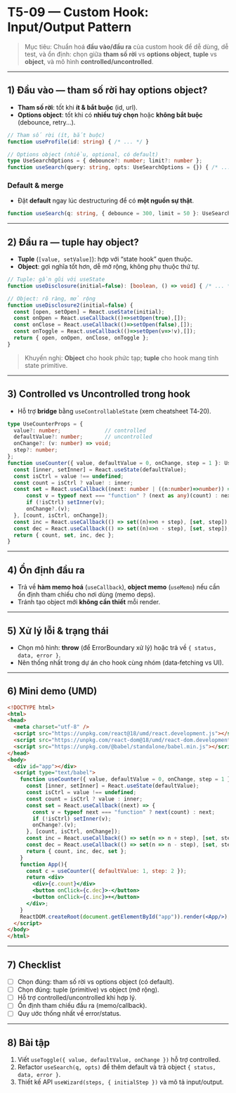 # T5-09 — Custom Hook: Input/Output Pattern

> Mục tiêu: Chuẩn hoá **đầu vào/đầu ra** của custom hook để dễ dùng, dễ test, và ổn định: chọn giữa **tham số rời** vs **options object**, **tuple** vs **object**, và mô hình **controlled/uncontrolled**.

---

## 1) Đầu vào — tham số rời hay options object?
- **Tham số rời**: tốt khi **ít & bắt buộc** (id, url).
- **Options object**: tốt khi có **nhiều tuỳ chọn** hoặc **không bắt buộc** (debounce, retry...).

```ts
// Tham số rời (ít, bắt buộc)
function useProfile(id: string) { /* ... */ }

// Options object (nhiều, optional, có default)
type UseSearchOptions = { debounce?: number; limit?: number };
function useSearch(query: string, opts: UseSearchOptions = {}) { /* ... */ }
```

### Default & merge
- Đặt **default** ngay lúc destructuring để có **một nguồn sự thật**.
```ts
function useSearch(q: string, { debounce = 300, limit = 50 }: UseSearchOptions = {}) { /* ... */ }
```

---

## 2) Đầu ra — tuple hay object?
- **Tuple** (`[value, setValue]`): hợp với “state hook” quen thuộc.
- **Object**: gợi nghĩa tốt hơn, dễ mở rộng, không phụ thuộc thứ tự.

```ts
// Tuple: gần gũi với useState
function useDisclosure(initial=false): [boolean, () => void] { /* ... */ }

// Object: rõ ràng, mở rộng
function useDisclosure2(initial=false) {
  const [open, setOpen] = React.useState(initial);
  const onOpen = React.useCallback(()=>setOpen(true),[]);
  const onClose = React.useCallback(()=>setOpen(false),[]);
  const onToggle = React.useCallback(()=>setOpen(v=>!v),[]);
  return { open, onOpen, onClose, onToggle };
}
```

> Khuyến nghị: **Object** cho hook phức tạp; **tuple** cho hook mang tính state primitive.

---

## 3) Controlled vs Uncontrolled trong hook
- Hỗ trợ **bridge** bằng `useControllableState` (xem cheatsheet T4‑20).
```ts
type UseCounterProps = {
  value?: number;              // controlled
  defaultValue?: number;       // uncontrolled
  onChange?: (v: number) => void;
  step?: number;
};
function useCounter({ value, defaultValue = 0, onChange, step = 1 }: UseCounterProps = {}) {
  const [inner, setInner] = React.useState(defaultValue);
  const isCtrl = value !== undefined;
  const count = isCtrl ? value! : inner;
  const set = React.useCallback((next: number | ((n:number)=>number)) => {
      const v = typeof next === "function" ? (next as any)(count) : next;
      if (!isCtrl) setInner(v);
      onChange?.(v);
  }, [count, isCtrl, onChange]);
  const inc = React.useCallback(() => set((n)=>n + step), [set, step]);
  const dec = React.useCallback(() => set((n)=>n - step), [set, step]);
  return { count, set, inc, dec };
}
```

---

## 4) Ổn định đầu ra
- Trả về **hàm memo hoá** (`useCallback`), **object memo** (`useMemo`) nếu cần ổn định tham chiếu cho nơi dùng (memo deps).
- Tránh tạo object mới **không cần thiết** mỗi render.

---

## 5) Xử lý lỗi & trạng thái
- Chọn mô hình: **throw** (để ErrorBoundary xử lý) hoặc trả về `{ status, data, error }`.
- Nên thống nhất trong dự án cho hook cùng nhóm (data‑fetching vs UI).

---

## 6) Mini demo (UMD)
```html
<!DOCTYPE html>
<html>
<head>
  <meta charset="utf-8" />
  <script src="https://unpkg.com/react@18/umd/react.development.js"></script>
  <script src="https://unpkg.com/react-dom@18/umd/react-dom.development.js"></script>
  <script src="https://unpkg.com/@babel/standalone/babel.min.js"></script>
</head>
<body>
  <div id="app"></div>
  <script type="text/babel">
    function useCounter({ value, defaultValue = 0, onChange, step = 1 } = {}) {
      const [inner, setInner] = React.useState(defaultValue);
      const isCtrl = value !== undefined;
      const count = isCtrl ? value : inner;
      const set = React.useCallback((next) => {
        const v = typeof next === "function" ? next(count) : next;
        if (!isCtrl) setInner(v);
        onChange?.(v);
      }, [count, isCtrl, onChange]);
      const inc = React.useCallback(() => set(n => n + step), [set, step]);
      const dec = React.useCallback(() => set(n => n - step), [set, step]);
      return { count, inc, dec, set };
    }
    function App(){
      const c = useCounter({ defaultValue: 1, step: 2 });
      return <div>
        <div>{c.count}</div>
        <button onClick={c.dec}>-</button>
        <button onClick={c.inc}>+</button>
      </div>;
    }
    ReactDOM.createRoot(document.getElementById("app")).render(<App/>);
  </script>
</body>
</html>
```

---

## 7) Checklist
- [ ] Chọn đúng: tham số rời vs options object (có default).
- [ ] Chọn đúng: tuple (primitive) vs object (mở rộng).
- [ ] Hỗ trợ controlled/uncontrolled khi hợp lý.
- [ ] Ổn định tham chiếu đầu ra (memo/callback).
- [ ] Quy ước thống nhất về error/status.

---

## 8) Bài tập
1. Viết `useToggle({ value, defaultValue, onChange })` hỗ trợ controlled.
2. Refactor `useSearch(q, opts)` để thêm default và trả object `{ status, data, error }`.
3. Thiết kế API `useWizard(steps, { initialStep })` và mô tả input/output.